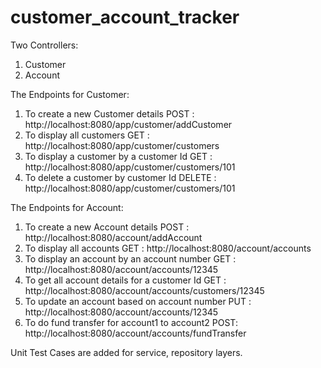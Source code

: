 # customer_account_tracker



Two Controllers:
1. Customer
2. Account

The Endpoints for Customer:
1. To create a new Customer details
POST : http://localhost:8080/app/customer/addCustomer
2. To display all customers
GET : http://localhost:8080/app/customer/customers
3. To display a customer by a customer Id
GET : http://localhost:8080/app/customer/customers/101
4. To delete a customer by customer Id
DELETE : http://localhost:8080/app/customer/customers/101


The Endpoints for Account:
1. To create a new Account details
POST : http://localhost:8080/account/addAccount
2. To display all accounts
GET : http://localhost:8080/account/accounts
3. To display an account by an account number
GET : http://localhost:8080/account/accounts/12345
4. To get all account details for a customer Id
GET : http://localhost:8080/account/accounts/customers/12345
5. To update an account based on account number
PUT : http://localhost:8080/account/accounts/12345
6. To do fund transfer for account1 to account2
POST: http://localhost:8080/account/accounts/fundTransfer

Unit Test Cases are added for service, repository layers.
